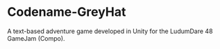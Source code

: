 # Codename-GreyHat
A text-based adventure game developed in Unity for the LudumDare 48 GameJam (Compo).
